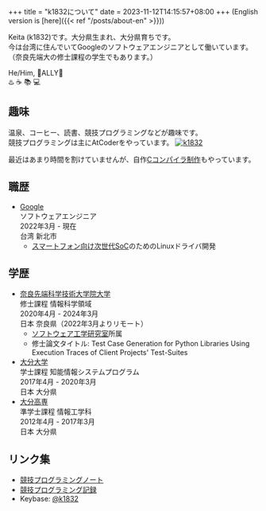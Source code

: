 +++
title = "k1832について"
date = 2023-11-12T14:15:57+08:00
+++
(English version is [here]({{< ref "/posts/about-en" >}}))

Keita (k1832)です。大分県生まれ、大分県育ちです。  
今は台湾に住んでいてGoogleのソフトウェアエンジニアとして働いています。  
（奈良先端大の修士課程の学生でもあります。）

He/Him, 🌈ALLY🌈  
♨️ ☕️ 📚 💻

## 趣味
温泉、コーヒー、読書、競技プログラミングなどが趣味です。  
競技プログラミングは主にAtCoderをやっています。
[![k1832](https://img.shields.io/endpoint?url=https%3A%2F%2Fatcoder-badges.now.sh%2Fapi%2Fatcoder%2Fjson%2Fk1832)](https://atcoder.jp/users/k1832)

最近はあまり時間を割けていませんが、自作[Cコンパイラ制作](https://github.com/k1832/jcc)もやっています。

## 職歴
- [Google](https://about.google/)  
ソフトウェアエンジニア  
2022年3月 - 現在  
台湾 新北市  
  - [スマートフォン向け次世代SoC](https://store.google.com/intl/en/ideas/articles/google-tensor-pixel-smartphone/)のためのLinuxドライバ開発

## 学歴
- [奈良先端科学技術大学院大学](http://www.naist.jp/)  
修士課程 情報科学領域  
2020年4月 - 2024年3月  
日本 奈良県（2022年3月よりリモート）  
  - [ソフトウェア工学研究室](https://naist-se.github.io/)所属
  - 修士論文タイトル: Test Case Generation for Python Libraries Using Execution Traces of Client Projects' Test-Suites
- [大分大学](https://www.oita-u.ac.jp/)  
学士課程 知能情報システムプログラム  
2017年4月 - 2020年3月  
日本 大分県
- [大分高専](https://www.oita-ct.ac.jp/)  
準学士課程 情報工学科  
2012年4月 - 2017年3月  
日本 大分県

## リンク集
- [競技プログラミングノート](https://k1832.notion.site/PROGRAMMING-NOTES-200d3023d7024986b1478a707a2bc937)
- [競技プログラミング記録](https://docs.google.com/spreadsheets/d/1jNxP8s1AfC-zTiQ0d2iw7vdZQeODXDXKKpzWAsFK1lg/edit?usp=sharing)
- Keybase: [@k1832](https://keybase.io/k1832)
